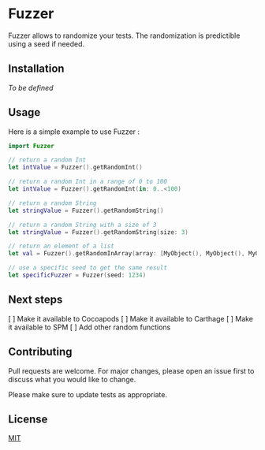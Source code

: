 # Fuzzer

Fuzzer allows to randomize your tests. The randomization is predictible using a seed if needed.

## Installation

_To be defined_

## Usage

Here is a simple example to use Fuzzer :
```swift
import Fuzzer

// return a random Int
let intValue = Fuzzer().getRandomInt()

// return a random Int in a range of 0 to 100
let intValue = Fuzzer().getRandomInt(in: 0..<100)

// return a random String
let stringValue = Fuzzer().getRandomString()

// return a random String with a size of 3
let stringValue = Fuzzer().getRandomString(size: 3)

// return an element of a list 
let val = Fuzzer().getRandomInArray(array: [MyObject(), MyObject(), MyObject(), MyObject()])

// use a specific seed to get the same result
let specificFuzzer = Fuzzer(seed: 1234)

```

## Next steps

[ ] Make it available to Cocoapods
[ ] Make it available to Carthage
[ ] Make it available to SPM
[ ] Add other random functions

## Contributing

Pull requests are welcome. For major changes, please open an issue first to discuss what you would like to change.

Please make sure to update tests as appropriate.

## License

[MIT](https://choosealicense.com/licenses/mit/)

